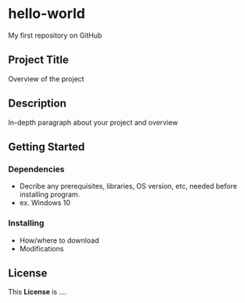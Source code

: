 # hello-world
My first repository on GitHub


## Project Title

Overview of the project

## Description 
In-depth paragraph about your project and overview

## Getting Started
### Dependencies
* Decribe any prerequisites, libraries, OS version, etc, needed before installing program.
* ex. Windows 10

### Installing 

* How/where to download
* Modifications

## License
This **License** is ....

